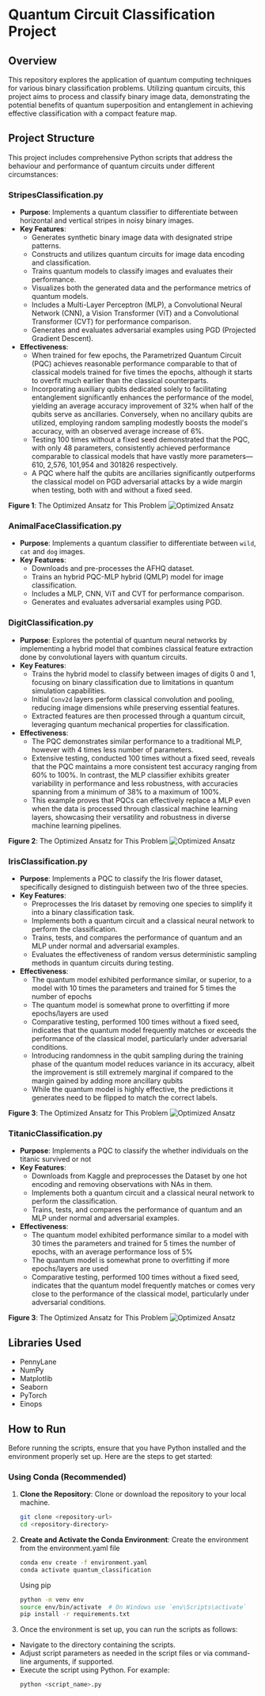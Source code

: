 # Quantum Circuit Classification Project
## Overview
This repository explores the application of quantum computing techniques for various binary classification problems. Utilizing quantum circuits, this project aims to process and classify binary image data, demonstrating the potential benefits of quantum superposition and entanglement in achieving effective classification with a compact feature map.

## Project Structure
This project includes comprehensive Python scripts that address the behaviour and performance of quantum circuits under different circumstances:

### StripesClassification.py
- **Purpose**: Implements a quantum classifier to differentiate between horizontal and vertical stripes in noisy binary images.
- **Key Features**:
  - Generates synthetic binary image data with designated stripe patterns.
  - Constructs and utilizes quantum circuits for image data encoding and classification.
  - Trains quantum models to classify images and evaluates their performance.
  - Visualizes both the generated data and the performance metrics of quantum models.
  - Includes a Multi-Layer Perceptron (MLP), a Convolutional Neural Network (CNN), a Vision Transformer (ViT) and a Convolutional Transformer (CVT) for performance comparison.
  - Generates and evaluates adversarial examples using PGD (Projected Gradient Descent).
- **Effectiveness**: 
  - When trained for few epochs, the Parametrized Quantum Circuit (PQC) achieves reasonable performance comparable to that of classical models trained for five times the epochs, although it starts to overfit much earlier than the classical counterparts.
  - Incorporating auxiliary qubits dedicated solely to facilitating entanglement significantly enhances the performance of the model, yielding an average accuracy improvement of 32% when half of the qubits serve as ancillaries. Conversely, when no ancillary qubits are utilized, employing random sampling modestly boosts the model's accuracy, with an observed average increase of 6%.
  - Testing 100 times without a fixed seed demonstrated that the PQC, with only 48 parameters, consistently achieved performance comparable to classical models that have vastly more parameters—610, 2,576, 101,954 and 301826 respectively.
  - A PQC where half the qubits are ancillaries significantly outperforms the classical model on PGD adversarial attacks by a wide margin when testing, both with and without a fixed seed.

**Figure 1**: The Optimized Ansatz for This Problem
![Optimized Ansatz](CircuitStripes.png)
### AnimalFaceClassification.py
- **Purpose**: Implements a quantum classifier to differentiate between `wild`, `cat` and `dog` images.
- **Key Features**:
  - Downloads and pre-processes the AFHQ dataset.
  - Trains an hybrid PQC-MLP hybrid (QMLP) model for image classification.
  - Includes a MLP, CNN, ViT and CVT for performance comparison.
  - Generates and evaluates adversarial examples using PGD.


### DigitClassification.py
- **Purpose**: Explores the potential of quantum neural networks by implementing a hybrid model that combines classical feature extraction done by convolutional layers with quantum circuits.
- **Key Features**:
  - Trains the hybrid model to classify between images of digits 0 and 1, focusing on binary classification due to limitations in quantum simulation capabilities.
  - Initial `Conv2d` layers perform classical convolution and pooling, reducing image dimensions while preserving essential features.
  - Extracted features are then processed through a quantum circuit, leveraging quantum mechanical properties for classification.
- **Effectiveness**: 
  - The PQC demonstrates similar performance to a traditional MLP, however with 4 times less number of parameters.
  - Extensive testing, conducted 100 times without a fixed seed, reveals that the PQC maintains a more consistent test accuracy ranging from 60% to 100%. In contrast, the MLP classifier exhibits greater variability in performance and less robustness, with accuracies spanning from a minimum of 38% to a maximum of 100%.
  - This example proves that PQCs can effectively replace a MLP even when the data is processed through classical machine learning layers, showcasing their versatility and robustness in diverse machine learning pipelines.

**Figure 2**: The Optimized Ansatz for This Problem
![Optimized Ansatz](CircuitDigits.png)

### IrisClassification.py
- **Purpose**: Implements a PQC to classify the Iris flower dataset, specifically designed to distinguish between two of the three species.
- **Key Features**:
  - Preprocesses the Iris dataset by removing one species to simplify it into a binary classification task.
  - Implements both a quantum circuit and a classical neural network to perform the classification.
  - Trains, tests, and compares the performance of quantum and an MLP under normal and adversarial examples.
  - Evaluates the effectiveness of random versus deterministic sampling methods in quantum circuits during testing. 
- **Effectiveness**: 
  - The quantum model exhibited performance similar, or superior, to a model with 10 times the parameters and trained for 5 times the number of epochs
  - The quantum model is somewhat prone to overfitting if more epochs/layers are used
  - Comparative testing, performed 100 times without a fixed seed, indicates that the quantum model frequently matches or exceeds the performance of the classical model, particularly under adversarial conditions.
  - Introducing randomness in the qubit sampling during the training phase of the quantum model reduces variance in its accuracy, albeit the improvement is still extremely marginal if compared to the margin gained by adding more ancillary qubits
  - While the quantum model is highly effective, the predictions it generates need to be flipped to match the correct labels.

**Figure 3**: The Optimized Ansatz for This Problem
![Optimized Ansatz](CircuitIris.png)

### TitanicClassification.py
- **Purpose**: Implements a PQC to classify the whether individuals on the titanic survived or not
- **Key Features**:
  - Downloads from Kaggle and preprocesses the Dataset by one hot encoding and removing observations with NAs in them.
  - Implements both a quantum circuit and a classical neural network to perform the classification.
  - Trains, tests, and compares the performance of quantum and an MLP under normal and adversarial examples.
- **Effectiveness**: 
  - The quantum model exhibited performance similar to a model with 30 times the parameters and trained for 5 times the number of epochs, with an average performance loss of 5%
  - The quantum model is somewhat prone to overfitting if more epochs/layers are used
  - Comparative testing, performed 100 times without a fixed seed, indicates that the quantum model frequently matches or comes very close to the performance of the classical model, particularly under adversarial conditions.

**Figure 3**: The Optimized Ansatz for This Problem
![Optimized Ansatz](CircuitTitanic.png)

## Libraries Used
- PennyLane
- NumPy
- Matplotlib
- Seaborn
- PyTorch
- Einops


## How to Run

Before running the scripts, ensure that you have Python installed and the environment properly set up. Here are the steps to get started:

### Using Conda (Recommended)

1. **Clone the Repository**: Clone or download the repository to your local machine.
   ```bash
   git clone <repository-url>
   cd <repository-directory>
   ```
2. **Create and Activate the Conda Environment**: Create the environment from the environment.yaml file
   ```bash
   conda env create -f environment.yaml
   conda activate quantum_classification
   ```
   Using pip
   ```bash
   python -m venv env
   source env/bin/activate  # On Windows use `env\Scripts\activate`
   pip install -r requirements.txt
   ```
3. Once the environment is set up, you can run the scripts as follows:
  - Navigate to the directory containing the scripts.
  - Adjust script parameters as needed in the script files or via command-line arguments, if supported.
  - Execute the script using Python. For example:
    ```bash
    python <script_name>.py
    ```
